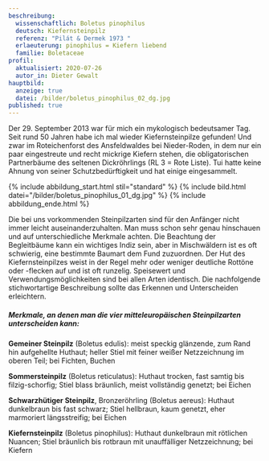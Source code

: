 ```yaml
---
beschreibung:
  wissenschaftlich: Boletus pinophilus
  deutsch: Kiefernsteinpilz
  referenz: "Pilát & Dermek 1973 "
  erlaeuterung: pinophilus = Kiefern liebend
  familie: Boletaceae
profil:
  aktualisiert: 2020-07-26
  autor_in: Dieter Gewalt
hauptbild:
  anzeige: true
  datei: /bilder/boletus_pinophilus_02_dg.jpg
published: true
---
```

Der 29. September 2013 war für mich ein mykologisch bedeutsamer Tag. Seit rund 50 Jahren habe ich mal wieder Kiefernsteinpilze gefunden! Und zwar im Roteichenforst des Ansfeldwaldes bei Nieder-Roden, in dem nur ein paar eingestreute und recht mickrige Kiefern stehen, die obligatorischen Partnerbäume des seltenen Dickröhrlings (RL 3 = Rote Liste). Tui hatte keine Ahnung von seiner Schutzbedürftigkeit und hat einige eingesammelt.

{% include abbildung_start.html stil="standard" %}
{% include bild.html datei="/bilder/boletus_pinophilus_01_dg.jpg" %}
{% include abbildung_ende.html %}

Die bei uns vorkommenden Steinpilzarten sind für den Anfänger nicht immer leicht auseinanderzuhalten. Man muss schon sehr genau hinschauen und auf unterschiedliche Merkmale achten. Die Beachtung der Begleitbäume kann ein wichtiges Indiz sein, aber in Mischwäldern ist es oft schwierig, eine bestimmte Baumart dem Fund zuzuordnen. Der Hut des Kiefernsteinpilzes weist in der Regel mehr oder weniger deutliche Rottöne oder -flecken auf und ist oft runzelig. Speisewert und Verwendungsmöglichkeiten sind bei allen Arten identisch. Die nachfolgende stichwortartige Beschreibung sollte das Erkennen und Unterscheiden erleichtern. 

##### Merkmale, an denen man die vier mitteleuropäischen Steinpilzarten unterscheiden kann:

**Gemeiner Steinpilz** (Boletus edulis): meist speckig glänzende, zum Rand hin aufgehellte Huthaut; heller Stiel mit feiner weißer Netzzeichnung im oberen Teil; bei Fichten, Buchen  

**Sommersteinpilz** (Boletus reticulatus): Huthaut trocken, fast samtig bis filzig-schorfig; Stiel blass bräunlich, meist vollständig genetzt; bei Eichen  

**Schwarzhütiger Steinpilz**, Bronzeröhrling (Boletus aereus): Huthaut dunkelbraun bis fast schwarz; Stiel hellbraun, kaum genetzt, eher marmoriert längsstreifig; bei Eichen  

**Kiefernsteinpilz** (Boletus pinophilus): Huthaut dunkelbraun mit rötlichen Nuancen; Stiel bräunlich bis rotbraun mit unauffälliger Netzzeichnung; bei Kiefern
